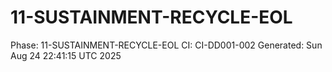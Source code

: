 # 11-SUSTAINMENT-RECYCLE-EOL
Phase: 11-SUSTAINMENT-RECYCLE-EOL
CI: CI-DD001-002
Generated: Sun Aug 24 22:41:15 UTC 2025

